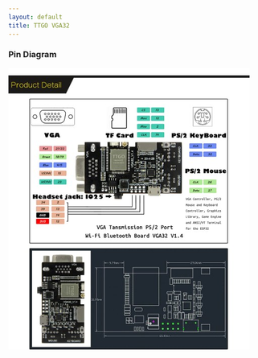 ```yaml
---
layout: default
title: TTGO VGA32
---
```


### Pin Diagram

[![VGA32 Pinout](vga32-pinout-small.jpg)](vga32-pinout.jpg)
